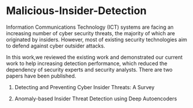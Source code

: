 # Malicious-Insider-Detection

Information Communications Technology (ICT) systems are facing an increasing number of cyber security threats, the majority of which are originated by insiders. However, most of existing security technologies aim to defend against cyber outsider attacks. 

In this work,we reviewed the existing work and demonstrated our current work to help increasing detection performance, which reduced the dependency of security experts and security analysts. There are two papers have been published. 

1. Detecting and Preventing Cyber Insider Threats: A Survey

2. Anomaly-based Insider Threat Detection using Deep Autoencoders








